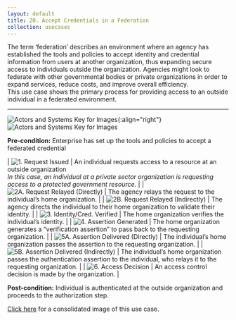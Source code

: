 ```yaml
---
layout: default
title: 20. Accept Credentials in a Federation
collection: usecases
---
```


The term ‘federation’ describes an environment where an agency has established the tools and policies to accept identity and credential information from users at another organization, thus expanding secure access to individuals outside the organization.  Agencies might look to federate with other governmental bodies or private organizations in order to expand services, reduce costs, and improve overall efficiency.  
This use case shows the primary process for providing access to an outside individual in a federated environment.

---

![Actors and Systems Key for Images]({{site.baseurl}}/img/usecases/federationlabel.png){:align="right"}
![Actors and Systems Key for Images]({{site.baseurl}}/img/usecases/federationkey.png)

**Pre-condition:** Enterprise has set up the tools and policies to accept a federated credential

| ![1. Request Issued]({{site.baseurl}}/img/usecases/fed1.png)  | An individual requests access to a resource at an outside organization <br/><em> In this case, an individual at a private sector organization is requesting access to a protected government resource.</em> |
| ![2A. Request Relayed (Directly)]({{site.baseurl}}/img/usecases/fed2.png)  | The agency relays the request to the individual’s home organization. |
| ![2B. Request Relayed (Indirectly)]({{site.baseurl}}/img/usecases/fed3.png)  | The agency directs the individual to their home organization to validate their identity. |
| ![3. Identity/Cred. Verified]({{site.baseurl}}/img/usecases/fed4.png)  | The home organization verifies the individual’s identity. |
| ![4. Assertion Generated]({{site.baseurl}}/img/usecases/fed5.png)  | The home organization generates a “verification assertion” to pass back to the requesting organization. |
| ![5A. Assertion Delivered (Directly)]({{site.baseurl}}/img/usecases/fed6.png)  | The individual’s home organization passes the assertion to the requesting organization. |
| ![5B. Assertion Delivered (Indirectly)]({{site.baseurl}}/img/usecases/fed7.png)  | The individual’s home organization passes the authentication assertion to the individual, who relays it to the requesting organization. |
| ![6. Access Decision]({{site.baseurl}}/img/usecases/fed8.png)  | An access control decision is made by the organization. |


**Post-condition:** Individual is authenticated at the outside organization and proceeds to the authorization step.  

[Click here]({{site.baseurl}}/img/FederatedCred.png) for a consolidated image of this use case.

